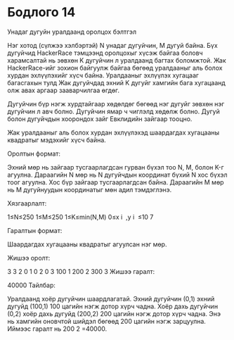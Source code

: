 # Бодлого 14
Унадаг дугуйн уралдаанд оролцох бэлтгэл

Нэг хотод (сүлжээ хэлбэртэй) N унадаг дугуйчин, M дугуй байна. Бүх дугуйчид HackerRace тэмцээнд оролцохыг хүсэж байгаа боловч харамсалтай нь зөвхөн K дугуйчин л уралдаанд багтах боломжтой. Жак HackerRace-ийг зохион байгуулж байгаа бөгөөд уралдааныг аль болох хурдан эхлүүлэхийг хүсч байна. Уралдааныг эхлүүлэх хугацааг багасгахын тулд Жак дугуйчдад эхний K дугуйг хамгийн бага хугацаанд олж авах аргаар зааварчилгаа өгдөг.

Дугуйчин бүр нэгж хурдтайгаар хөдөлдөг бөгөөд нэг дугуйг зөвхөн нэг дугуйчин л авч болно. Дугуйчин ямар ч чиглэлд хөдөлж болно. Дугуй болон дугуйчдын хоорондох зайг Евклидийн зайгаар тооцно.

Жак уралдааныг аль болох хурдан эхлүүлэхэд шаардагдах хугацааны квадратыг мэдэхийг хүсч байна.

Оролтын формат:

Эхний мөр нь зайгаар тусгаарлагдсан гурван бүхэл тоо N, M, болон K-г агуулна.
Дараагийн N мөр нь N дугуйчдын координат бүхий N хос бүхэл тоог агуулна. Хос бүр зайгаар тусгаарлагдсан байна. Дараагийн M мөр нь M дугуйнуудын координатыг мөн адил тэмдэглэнэ.

Хязгаарлалт:

1≤N≤250
1≤M≤250
1≤K≤min(N,M)
0≤x 
i
​
 ,y 
i
​
 ≤10 
7
 
Гаралтын формат:

Шаардагдах хугацааны квадратыг агуулсан нэг мөр.

Жишээ оролт:

3 3 2
0 1
0 2
0 3
100 1
200 2
300 3
Жишээ гаралт:

40000
Тайлбар:

Уралдаанд хоёр дугуйчин шаардлагатай. Эхний дугуйчин (0,1) эхний дугуйд (100,1) 100 цагийн нэгж дотор хүрч чадна. Хоёр дахь дугуйчин (0,2) хоёр дахь дугуйд (200,2) 200 цагийн нэгж дотор хүрч чадна. Энэ нь хамгийн оновчтой шийдэл бөгөөд 200 цагийн нэгж зарцуулна. Иймээс гаралт нь 200 
2
 =40000.






